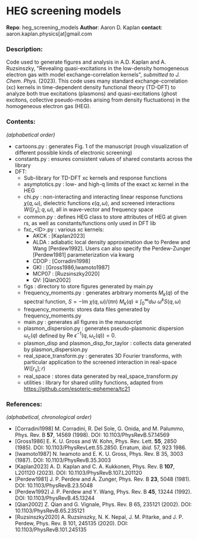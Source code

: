# HEG screening models
**Repo**: heg_screening_models
**Author**: Aaron D. Kaplan
**contact**: aaron.kaplan.physics[at]gmail.com

### Description:
Code used to generate figures and analysis in A.D. Kaplan and A. Ruzsinszky, "Revealing quasi-excitations in the low-density homogeneous electron gas with model exchange-correlation kernels", *submitted to J. Chem. Phys.* (2023).
This code uses many standard exchange-correlation (xc) kernels in time-dependent density functional theory (TD-DFT) to analyze both true excitations (plasmons) and quasi-excitations (ghost excitons, collective pseudo-modes arising from density fluctuations) in the homogeneous electron gas (HEG).

### Contents:
*(alphabetical order)*
- cartoons.py : generates Fig. 1 of the manuscript (rough visualization of different possible kinds of electronic screening)
- constants.py : ensures consistent values of shared constants across the library
- DFT:
    - Sub-library for TD-DFT xc kernels and response functions
    - asymptotics.py : low- and high-q limits of the exact xc kernel in the HEG
    - chi.py : non-interacting and interacting linear response functions $\chi(q,\omega)$, dielectric functions $\epsilon(q,\omega)$, and screened interactions $W([r_\mathrm{s}]; q,\omega)$, all in wave-vector and frequency space
    - common.py : defines HEG class to store attributes of HEG at given rs, as well as constants/functions only used in DFT lib
    - fxc_\<ID\>.py : various xc kernels:
        -  AKCK : [Kaplan2023]
        - ALDA : adiabatic local density approximation due to Perdew and Wang [Perdew1992].
        Users can also specify the Perdew-Zunger [Perdew1981] parameterization via kwarg
        - CDOP : [Corradini1998]
        - GKI : [Gross1986,Iwamoto1987]
        - MCP07 : [Ruzsinszky2020]
        - QV: [Qian2002]
    - figs : directory to store figures generated by main.py
    - frequency_moments.py : generates arbitrary moments $M_k(q)$ of the spectral function, 
    $S = - \mathrm{Im} ~ \chi(q,\omega)/(\pi n)$
    $M_k(q) \equiv \int_0^\infty d\omega ~ \omega^k S(q,\omega)$
    - frequency_moments: stores data files generated by frequency_moments.py
    - main.py : generates all figures in the manuscript
    - plasmon_dispersion.py : generates pseudo-plasmonic dispersion $\omega_\mathrm{c}(q)$ defined by
    $\mathrm{Re} ~ \epsilon^{-1}(q,\omega_\mathrm{c}(q)) = 0$. 
    - plasmon_disp and plasmon_disp_for_taylor : collects data generated by plasmon_dispersion.py
    - real_space_transform.py : generates 3D Fourier transforms, with particular application to the screened interaction in real-space $W([r_\mathrm{s}]; r)$
    - real_space : stores data generated by real_space_transform.py
    - utilities : library for shared utility functions, adapted from https://github.com/esoteric-ephemera/tc21 

### References:
*(alphabetical, chronological order)*
- [Corradini1998] M. Corradini, R. Del Sole, G. Onida, and M. Palummo, Phys. Rev. B **57**, 14569 (1998). DOI: 10.1103/PhysRevB.57.14569
- [Gross1986] E. K. U. Gross and W. Kohn, Phys. Rev. Lett. **55**, 2850 (1985). DOI: 10.1103/PhysRevLett.55.2850. Erratum, *ibid.* 57, 923 1986.
- [Iwamoto1987] N. Iwamoto and E. K. U. Gross, Phys. Rev. B 35, 3003 (1987). DOI: 10.1103/PhysRevB.35.3003
- [Kaplan2023] A. D. Kaplan and C. A. Kukkonen, Phys. Rev. B **107**, L201120 (2023). DOI: 10.1103/PhysRevB.107.L201120
- [Perdew1981] J. P. Perdew and A. Zunger, Phys. Rev. B **23**, 5048 (1981). DOI: 10.1103/PhysRevB.23.5048
- [Perdew1992] J. P. Perdew and Y. Wang, Phys. Rev. B **45**, 13244 (1992). DOI: 10.1103/PhysRevB.45.13244
- [Qian2002] Z. Qian and G. Vignale, Phys. Rev. B 65, 235121 (2002). DOI: 10.1103/PhysRevB.65.235121
- [Ruzsinszky2020] A. Ruzsinszky, N. K. Nepal, J. M. Pitarke, and J. P. Perdew, Phys. Rev. B 101, 245135 (2020). DOI: 10.1103/PhysRevB.101.245135
